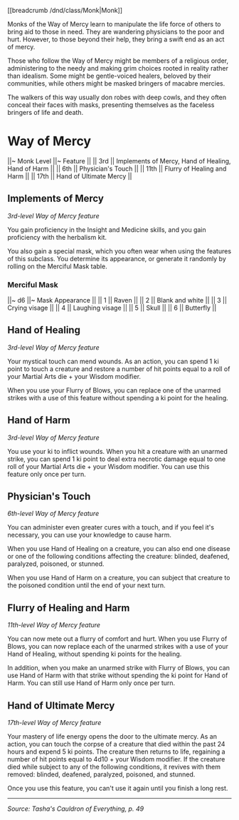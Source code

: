 [[breadcrumb /dnd/class/Monk|Monk]]

Monks of the Way of Mercy learn to manipulate the life force of others to bring aid to those in need. They are wandering physicians to the poor and hurt. However, to those beyond their help, they bring a swift end as an act of mercy.

Those who follow the Way of Mercy might be members of a religious order, administering to the needy and making grim choices rooted in reality rather than idealism. Some might be gentle-voiced healers, beloved by their communities, while others might be masked bringers of macabre mercies.

The walkers of this way usually don robes with deep cowls, and they often conceal their faces with masks, presenting themselves as the faceless bringers of life and death.

# Way of Mercy

||~ Monk Level ||~ Feature ||
|| 3rd || Implements of Mercy, Hand of Healing, Hand of Harm ||
|| 6th || Physician's Touch ||
|| 11th || Flurry of Healing and Harm ||
|| 17th || Hand of Ultimate Mercy ||

## Implements of Mercy

_3rd-level Way of Mercy feature_

You gain proficiency in the Insight and Medicine skills, and you gain proficiency with the herbalism kit.

You also gain a special mask, which you often wear when using the features of this subclass. You determine its appearance, or generate it randomly by rolling on the Merciful Mask table.

### Merciful Mask

||~ d6 ||~ Mask Appearance ||
|| 1 || Raven ||
|| 2 || Blank and white ||
|| 3 || Crying visage ||
|| 4 || Laughing visage ||
|| 5 || Skull ||
|| 6 || Butterfly ||

## Hand of Healing

_3rd-level Way of Mercy feature_

Your mystical touch can mend wounds. As an action, you can spend 1 ki point to touch a creature and restore a number of hit points equal to a roll of your Martial Arts die + your Wisdom modifier.

When you use your Flurry of Blows, you can replace one of the unarmed strikes with a use of this feature without spending a ki point for the healing.

## Hand of Harm

_3rd-level Way of Mercy feature_

You use your ki to inflict wounds. When you hit a creature with an unarmed strike, you can spend 1 ki point to deal extra necrotic damage equal to one roll of your Martial Arts die + your Wisdom modifier. You can use this feature only once per turn.

## Physician's Touch

_6th-level Way of Mercy feature_

You can administer even greater cures with a touch, and if you feel it's necessary, you can use your knowledge to cause harm.

When you use Hand of Healing on a creature, you can also end one disease or one of the following conditions affecting the creature: blinded, deafened, paralyzed, poisoned, or stunned.

When you use Hand of Harm on a creature, you can subject that creature to the poisoned condition until the end of your next turn.

## Flurry of Healing and Harm

_11th-level Way of Mercy feature_

You can now mete out a flurry of comfort and hurt. When you use Flurry of Blows, you can now replace each of the unarmed strikes with a use of your Hand of Healing, without spending ki points for the healing.

In addition, when you make an unarmed strike with Flurry of Blows, you can use Hand of Harm with that strike without spending the ki point for Hand of Harm. You can still use Hand of Harm only once per turn.

## Hand of Ultimate Mercy

_17th-level Way of Mercy feature_

Your mastery of life energy opens the door to the ultimate mercy. As an action, you can touch the corpse of a creature that died within the past 24 hours and expend 5 ki points. The creature then returns to life, regaining a number of hit points equal to 4d10 + your Wisdom modifier. If the creature died while subject to any of the following conditions, it revives with them removed: blinded, deafened, paralyzed, poisoned, and stunned.

Once you use this feature, you can't use it again until you finish a long rest.

----

*Source: Tasha's Cauldron of Everything, p. 49*
